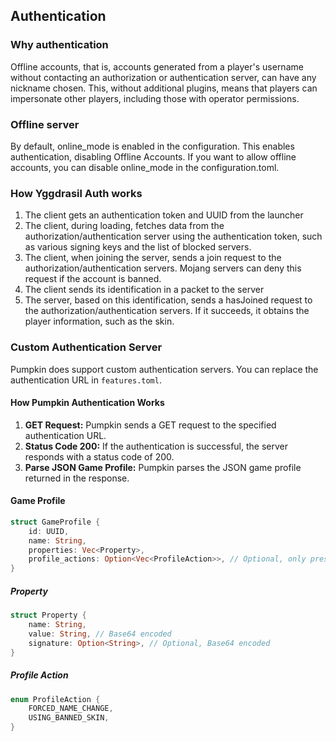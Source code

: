 ## Authentication
### Why authentication
Offline accounts, that is, accounts generated from a player's username without contacting an authorization or authentication server, can have any nickname chosen. This, without additional plugins, means that players can impersonate other players, including those with operator permissions.

### Offline server
By default, online_mode is enabled in the configuration. This enables authentication, disabling Offline Accounts. If you want to allow offline accounts, you can disable online_mode in the configuration.toml.

### How Yggdrasil Auth works
1. The client gets an authentication token and UUID from the launcher
2. The client, during loading, fetches data from the authorization/authentication server using the authentication token, such as various signing keys and the list of blocked servers.
3. The client, when joining the server, sends a join request to the authorization/authentication servers. Mojang servers can deny this request if the account is banned.
4. The client sends its identification in a packet to the server
5. The server, based on this identification, sends a hasJoined request to the authorization/authentication servers. If it succeeds, it obtains the player information, such as the skin.

### Custom Authentication Server

Pumpkin does support custom authentication servers. You can replace the authentication URL in `features.toml`.

#### How Pumpkin Authentication Works

1. **GET Request:** Pumpkin sends a GET request to the specified authentication URL.
2. **Status Code 200:** If the authentication is successful, the server responds with a status code of 200.
3. **Parse JSON Game Profile:** Pumpkin parses the JSON game profile returned in the response.

#### Game Profile

```rust
struct GameProfile {
    id: UUID,
    name: String,
    properties: Vec<Property>,
    profile_actions: Option<Vec<ProfileAction>>, // Optional, only present when actions are applied
}
```

##### Property

```rust
struct Property {
    name: String,
    value: String, // Base64 encoded
    signature: Option<String>, // Optional, Base64 encoded
}
```

##### Profile Action

```rust
enum ProfileAction {
    FORCED_NAME_CHANGE,
    USING_BANNED_SKIN,
}
```
